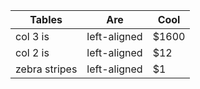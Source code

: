 
| Tables        | Are           | Cool  |
| ------------- |---------------| ------|
| col 3 is      | left-aligned  | $1600 |
| col 2 is      | left-aligned  | $12   |
| zebra stripes | left-aligned  | $1    |
